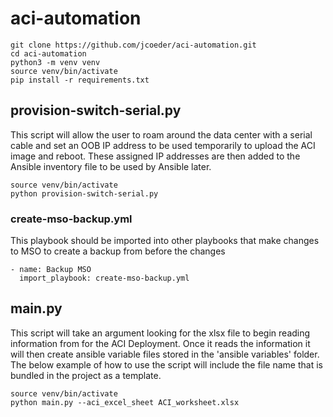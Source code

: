 # aci-automation

```
git clone https://github.com/jcoeder/aci-automation.git
cd aci-automation
python3 -m venv venv
source venv/bin/activate
pip install -r requirements.txt
```

## provision-switch-serial.py

This script will allow the user to roam around the data center with a serial cable and set an OOB IP address to be used temporarily to upload the ACI image and reboot.  These assigned IP addresses are then added to the Ansible inventory file to be used by Ansible later. 

```
source venv/bin/activate
python provision-switch-serial.py
```










### create-mso-backup.yml

This playbook should be imported into other playbooks that make changes to MSO to create a backup from before the changes

```
- name: Backup MSO
  import_playbook: create-mso-backup.yml
```


## main.py

This script will take an argument looking for the xlsx file to begin reading information from for the ACI Deployment.  Once it reads the information it will then create ansible variable files stored in the 'ansible variables' folder. The below example of how to use the script will include the file name that is bundled in the project as a template.

```
source venv/bin/activate
python main.py --aci_excel_sheet ACI_worksheet.xlsx
```
